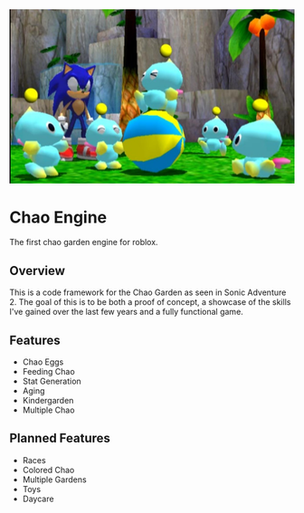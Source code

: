 <img style="-webkit-user-select: none;margin: auto;cursor: zoom-in;background-color: hsl(0, 0%, 90%);transition: background-color 300ms;" src="static/ChaoGarden.jpg">

# Chao Engine
The first chao garden engine for roblox.

## Overview
This is a code framework for the Chao Garden as seen in Sonic Adventure 2. The goal of this is to be both a proof of concept, a showcase of the skills I've gained over the last few years and a fully functional game. 

## Features
- Chao Eggs 
- Feeding Chao
- Stat Generation
- Aging
- Kindergarden
- Multiple Chao

## Planned Features
- Races
- Colored Chao
- Multiple Gardens
- Toys
- Daycare